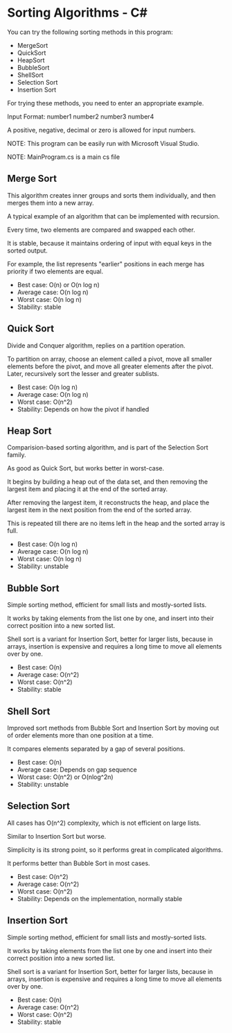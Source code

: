 # Sorting Algorithms - C# 
You can try the following sorting methods in this program: 
- MergeSort
- QuickSort
- HeapSort
- BubbleSort
- ShellSort
- Selection Sort
- Insertion Sort

For trying these methods, you need to enter an appropriate example.

Input Format: number1 number2 number3 number4

A positive, negative, decimal or zero is allowed for input numbers.


NOTE: This program can be easily run with Microsoft Visual Studio. 

NOTE: MainProgram.cs is a main cs file

## Merge Sort
This algorithm creates inner groups and sorts them individually, and then merges them into a new array.

A typical example of an algorithm that can be implemented with recursion.

Every time, two elements are compared and swapped each other.

It is stable, because it maintains ordering of input with equal keys in the sorted output.

For example, the list represents "earlier" positions in each merge has priority if two elements are equal.

* Best case: O(n) or O(n log n)
* Average case: O(n log n)
* Worst case: O(n log n)
* Stability: stable


## Quick Sort
Divide and Conquer algorithm, replies on a partition operation.

To partition on array, choose an element called a pivot, move all smaller elements before the pivot,
and move all greater elements after the pivot. Later, recursively sort the lesser and greater sublists.

* Best case: O(n log n)
* Average case: O(n log n)
* Worst case: O(n^2)
* Stability: Depends on how the pivot if handled


## Heap Sort
Comparision-based sorting algorithm, and is part of the Selection Sort family.

As good as Quick Sort, but works better in worst-case.

It begins by building a heap out of the data set, and then removing the largest item and placing it at the end of the sorted array.

After removing the largest item, it reconstructs the heap, and place the largest item in the next position from the end of the sorted array.

This is repeated till there are no items left in the heap and the sorted array is full.

* Best case: O(n log n)
* Average case: O(n log n)
* Worst case: O(n log n)
* Stability: unstable


## Bubble Sort
Simple sorting method, efficient for small lists and mostly-sorted lists.

It works by taking elements from the list one by one, and insert into their correct position into a new sorted list.

Shell sort is a variant for Insertion Sort, better for larger lists, because in arrays, insertion is expensive and requires a long time to move all elements over by one.

* Best case: O(n)
* Average case: O(n^2)
* Worst case: O(n^2)
* Stability: stable


## Shell Sort
Improved sort methods from Bubble Sort and Insertion Sort by moving out of order elements more than one position at a time.

It compares elements separated by a gap of several positions.

* Best case: O(n)
* Average case: Depends on gap sequence
* Worst case: O(n^2) or O(nlog^2n)
* Stability: unstable


## Selection Sort
All cases has O(n^2) complexity, which is not efficient on large lists.

Similar to Insertion Sort but worse.

Simplicity is its strong point, so it performs great in complicated algorithms.

It performs better than Bubble Sort in most cases.
		 
* Best case: O(n^2)
* Average case: O(n^2)
* Worst case: O(n^2)
* Stability: Depends on the implementation, normally stable


## Insertion Sort
Simple sorting method, efficient for small lists and mostly-sorted lists.

It works by taking elements from the list one by one and insert into their correct position into a new sorted list.

Shell sort is a variant for Insertion Sort, better for larger lists, because in arrays, insertion is expensive and requires a long time to move all elements over by one.
		 
* Best case: O(n)
* Average case: O(n^2)
* Worst case: O(n^2)
* Stability: stable	 

